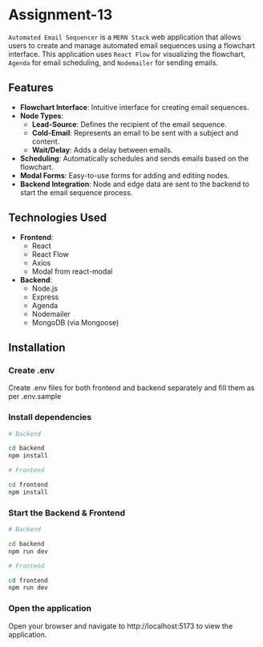 # Assignment-13

`Automated Email Sequencer` is a `MERN Stack` web application that allows users to create and manage automated email sequences using a flowchart interface. This application uses `React Flow` for visualizing the flowchart, `Agenda` for email scheduling, and `Nodemailer` for sending emails.

## Features

- **Flowchart Interface**: Intuitive interface for creating email sequences.
- **Node Types**:
  - **Lead-Source**: Defines the recipient of the email sequence.
  - **Cold-Email**: Represents an email to be sent with a subject and content.
  - **Wait/Delay**: Adds a delay between emails.
- **Scheduling**: Automatically schedules and sends emails based on the flowchart.
- **Modal Forms**: Easy-to-use forms for adding and editing nodes.
- **Backend Integration**: Node and edge data are sent to the backend to start the email sequence process.

## Technologies Used

- **Frontend**:
  - React
  - React Flow
  - Axios
  - Modal from react-modal
- **Backend**:
  - Node.js
  - Express
  - Agenda
  - Nodemailer
  - MongoDB (via Mongoose)

## Installation

### Create .env

Create .env files for both frontend and backend separately and fill them as per .env.sample

### Install dependencies

```bash
# Backend

cd backend
npm install

# Frontend

cd frontend
npm install
```

### Start the Backend & Frontend

```bash
# Backend

cd backend
npm run dev

# Frontend

cd frontend
npm run dev
```

### Open the application

Open your browser and navigate to http://localhost:5173 to view the application.
